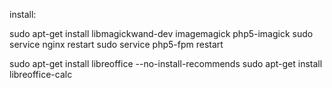 install:

sudo apt-get install libmagickwand-dev imagemagick php5-imagick
sudo service nginx restart
sudo service php5-fpm restart


sudo apt-get install libreoffice --no-install-recommends
sudo apt-get install libreoffice-calc 